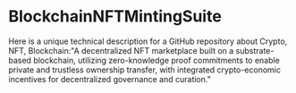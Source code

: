 # BlockchainNFTMintingSuite
Here is a unique technical description for a GitHub repository about Crypto, NFT, Blockchain:"A decentralized NFT marketplace built on a substrate-based blockchain, utilizing zero-knowledge proof commitments to enable private and trustless ownership transfer, with integrated crypto-economic incentives for decentralized governance and curation."
